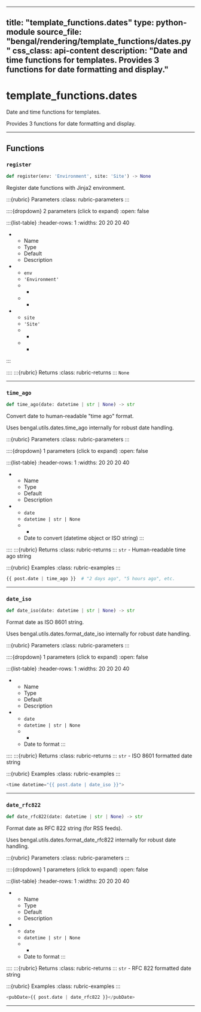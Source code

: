 
---
title: "template_functions.dates"
type: python-module
source_file: "bengal/rendering/template_functions/dates.py"
css_class: api-content
description: "Date and time functions for templates.  Provides 3 functions for date formatting and display."
---

# template_functions.dates

Date and time functions for templates.

Provides 3 functions for date formatting and display.

---


## Functions

### `register`
```python
def register(env: 'Environment', site: 'Site') -> None
```

Register date functions with Jinja2 environment.



:::{rubric} Parameters
:class: rubric-parameters
:::

::::{dropdown} 2 parameters (click to expand)
:open: false

:::{list-table}
:header-rows: 1
:widths: 20 20 20 40

* - Name
  - Type
  - Default
  - Description
* - `env`
  - `'Environment'`
  - -
  - -
* - `site`
  - `'Site'`
  - -
  - -
:::

::::
:::{rubric} Returns
:class: rubric-returns
:::
`None`




---
### `time_ago`
```python
def time_ago(date: datetime | str | None) -> str
```

Convert date to human-readable "time ago" format.

Uses bengal.utils.dates.time_ago internally for robust date handling.



:::{rubric} Parameters
:class: rubric-parameters
:::

::::{dropdown} 1 parameters (click to expand)
:open: false

:::{list-table}
:header-rows: 1
:widths: 20 20 20 40

* - Name
  - Type
  - Default
  - Description
* - `date`
  - `datetime | str | None`
  - -
  - Date to convert (datetime object or ISO string)
:::

::::
:::{rubric} Returns
:class: rubric-returns
:::
`str` - Human-readable time ago string




:::{rubric} Examples
:class: rubric-examples
:::
```python
{{ post.date | time_ago }}  # "2 days ago", "5 hours ago", etc.
```


---
### `date_iso`
```python
def date_iso(date: datetime | str | None) -> str
```

Format date as ISO 8601 string.

Uses bengal.utils.dates.format_date_iso internally for robust date handling.



:::{rubric} Parameters
:class: rubric-parameters
:::

::::{dropdown} 1 parameters (click to expand)
:open: false

:::{list-table}
:header-rows: 1
:widths: 20 20 20 40

* - Name
  - Type
  - Default
  - Description
* - `date`
  - `datetime | str | None`
  - -
  - Date to format
:::

::::
:::{rubric} Returns
:class: rubric-returns
:::
`str` - ISO 8601 formatted date string




:::{rubric} Examples
:class: rubric-examples
:::
```python
<time datetime="{{ post.date | date_iso }}">
```


---
### `date_rfc822`
```python
def date_rfc822(date: datetime | str | None) -> str
```

Format date as RFC 822 string (for RSS feeds).

Uses bengal.utils.dates.format_date_rfc822 internally for robust date handling.



:::{rubric} Parameters
:class: rubric-parameters
:::

::::{dropdown} 1 parameters (click to expand)
:open: false

:::{list-table}
:header-rows: 1
:widths: 20 20 20 40

* - Name
  - Type
  - Default
  - Description
* - `date`
  - `datetime | str | None`
  - -
  - Date to format
:::

::::
:::{rubric} Returns
:class: rubric-returns
:::
`str` - RFC 822 formatted date string




:::{rubric} Examples
:class: rubric-examples
:::
```python
<pubDate>{{ post.date | date_rfc822 }}</pubDate>
```


---
